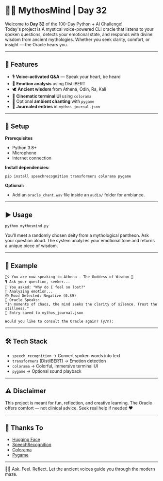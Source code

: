 # 🧙‍♂️ MythosMind | Day 32

Welcome to **Day 32** of the 100-Day Python + AI Challenge!  
Today's project is A mystical voice-powered CLI oracle that listens to your spoken questions, detects your emotional state, and responds with divine wisdom from ancient mythologies. Whether you seek clarity, comfort, or insight — the Oracle hears you.

---

## 🔧 Features

- 🎙️ **Voice-activated Q&A** — Speak your heart, be heard
- 🧠 **Emotion analysis** using DistilBERT
- 🕊️ **Ancient wisdom** from Athena, Odin, Ra, Kali
- 🎨 **Cinematic terminal UI** using `colorama`
- 🔔 Optional **ambient chanting** with `pygame`
- 📝 **Journaled entries** in `mythos_journal.json`

---

## 🚀 Setup

**Prerequisites**  
- Python 3.8+  
- Microphone  
- Internet connection  

**Install dependencies:**

```bash
pip install speechrecognition transformers colorama pygame
````

**Optional:**

* Add an `oracle_chant.wav` file inside an `audio/` folder for ambiance.

---

## ▶️ Usage

```bash
python mythosmind.py
```

You’ll meet a randomly chosen deity from a mythological pantheon.
Ask your question aloud. The system analyzes your emotional tone and returns a unique piece of wisdom.

---

## 📎 Example

```
🧙‍♀️ You are now speaking to Athena – The Goddess of Wisdom 🦉
🎙️ Ask your question, seeker...
📜 You asked: "Why do I feel so lost?"
🧠 Analyzing emotion...
😞 Mood Detected: Negative (0.89)
💬 Oracle Speaks:
"In moments of chaos, the mind seeks the clarity of silence. Trust the stillness."
📘 Entry saved to mythos_journal.json

Would you like to consult the Oracle again? (y/n):
```

---

## 🛠️ Tech Stack

* `speech_recognition` → Convert spoken words into text
* `transformers` (DistilBERT) → Emotion detection
* `colorama` → Colorful, immersive terminal UI
* `pygame` → Optional sound playback

---

## ⚠️ Disclaimer

This project is meant for fun, reflection, and creative learning.
The Oracle offers comfort — not clinical advice. Seek real help if needed ❤️

---

## 🙌 Thanks To

* [Hugging Face](https://huggingface.co)
* [SpeechRecognition](https://pypi.org/project/SpeechRecognition/)
* [Colorama](https://pypi.org/project/colorama/)
* [Pygame](https://www.pygame.org/)

---

🧘‍♂️ Ask. Feel. Reflect.
Let the ancient voices guide you through the modern maze.

```